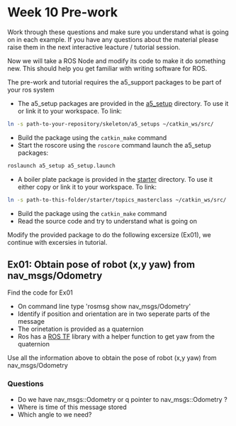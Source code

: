 Week 10 Pre-work
=========================

Work through these questions and make sure you understand what is going on in each example. 
If you have any questions about the material please raise them in the next interactive leacture / tutorial session.

Now we will take a ROS Node and modify its code to make it do something new. This should help you get familiar with writing software for ROS.

The pre-work and tutorial requires the a5_support packages to be part of your ros system

* The a5_setup packages are provided in the [a5_setup](../../skeleton/a5_setup) directory. To use it or link it to your workspace.
To link:
```bash
ln -s path-to-your-repository/skeleton/a5_setups ~/catkin_ws/src/
```
* Build the package using the `catkin_make` command
* Start the roscore using the `roscore` command
launch the a5_setup packages:
```bash
roslaunch a5_setup a5_setup.launch
```

* A boiler plate package is provided in the [starter](./starter) directory. To use it either copy or link it to your workspace.
To link:
```bash
ln -s path-to-this-folder/starter/topics_masterclass ~/catkin_ws/src/
```
* Build the package using the `catkin_make` command
* Read the source code and try to understand what is going on

Modify the provided package to do the following excersize (Ex01), we continue with excersies in tutorial.

Ex01: Obtain pose of robot (x,y yaw) from nav_msgs/Odometry
-----------------------------------------------

Find the code for Ex01

* On command line type 'rosmsg show nav_msgs/Odometry'
* Identify if position and orientation are in two seperate parts of the message
* The orinetation is provided as a quaternion
* Ros has a [ROS TF] library with a helper function to get yaw from the quaternion

Use all the information above to obtain the pose of robot (x,y yaw) from nav_msgs/Odometry

### Questions ###

* Do we have nav_msgs::Odometry or q pointer to nav_msgs::Odometry ?
* Where is time of this message stored
* Which angle to we need?

[ROS TF]: http://docs.ros.org/diamondback/api/tf/html/c++/namespacetf.html
